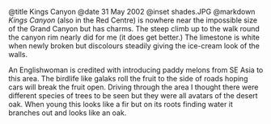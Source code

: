 @title		Kings Canyon
@date		31 May 2002
@inset		shades.JPG
@markdown
*Kings Canyon* (also in the Red Centre) is nowhere near the impossible size of the Grand Canyon but has charms. The steep climb up to the walk round the canyon rim nearly did for me (it does get better.) The limestone is white when newly broken but discolours steadily giving the ice-cream look of the walls.

An Englishwoman is credited with introducing paddy melons from SE Asia to this area. The birdlife like galaks roll the fruit to the side of roads hoping cars will break the fruit open. Driving through the area I thought there were different species of trees to be seen but they were all avatars of the desert oak. When young this looks like a fir but on its roots finding water it branches out and looks like an oak.
